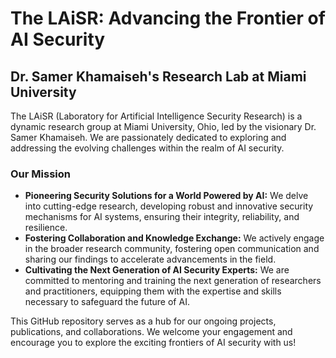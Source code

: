 <div class="laisr-description">
  <h1>The LAiSR: Advancing the Frontier of AI Security</h1>
  <h2>Dr. Samer Khamaiseh's Research Lab at Miami University</h2>

  <p>The LAiSR (Laboratory for Artificial Intelligence Security Research) is a dynamic research group at Miami University, Ohio, led by the visionary Dr. Samer Khamaiseh. We are passionately dedicated to exploring and addressing the evolving challenges within the realm of AI security.</p>

  <h3>Our Mission</h3>

  <ul>
    <li>
      <b>Pioneering Security Solutions for a World Powered by AI:</b> We delve into cutting-edge research, developing robust and innovative security mechanisms for AI systems, ensuring their integrity, reliability, and resilience.
    </li>
    <li>
      <b>Fostering Collaboration and Knowledge Exchange:</b> We actively engage in the broader research community, fostering open communication and sharing our findings to accelerate advancements in the field.
    </li>
    <li>
      <b>Cultivating the Next Generation of AI Security Experts:</b> We are committed to mentoring and training the next generation of researchers and practitioners, equipping them with the expertise and skills necessary to safeguard the future of AI.
    </li>
  </ul>

  <p>This GitHub repository serves as a hub for our ongoing projects, publications, and collaborations. We welcome your engagement and encourage you to explore the exciting frontiers of AI security with us!</p>
</div>
